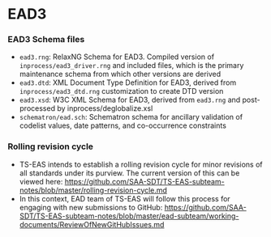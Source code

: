 
EAD3
============

### EAD3 Schema files

* `ead3.rng`: RelaxNG Schema for EAD3. Compiled version of `inprocess/ead3_driver.rng` and included files, which is the primary maintenance schema from which other versions are derived
* `ead3.dtd`: XML Document Type Definition for EAD3, derived from `inprocess/ead3_dtd.rng` customization to create DTD version
* `ead3.xsd`: W3C XML Schema for EAD3, derived from `ead3.rng` and post-processed by inprocess/deglobalize.xsl
* `schematron/ead.sch`: Schematron schema for ancillary validation of codelist values, date patterns, and co-occurrence constraints

### Rolling revision cycle
* TS-EAS intends to establish a rolling revision cycle for minor revisions of all standards under its purview. The current version of this can be viewed here: https://github.com/SAA-SDT/TS-EAS-subteam-notes/blob/master/rolling-revision-cycle.md
* In this context, EAD team of TS-EAS will follow this process for engaging with new submissions to GitHub: https://github.com/SAA-SDT/TS-EAS-subteam-notes/blob/master/ead-subteam/working-documents/ReviewOfNewGitHubIssues.md
